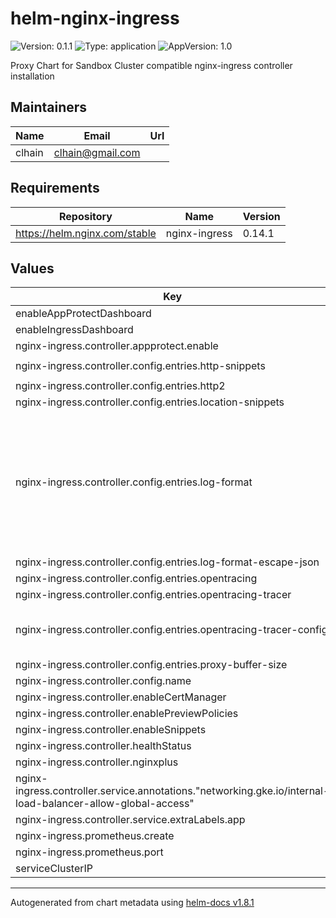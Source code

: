 # helm-nginx-ingress

![Version: 0.1.1](https://img.shields.io/badge/Version-0.1.1-informational?style=flat-square) ![Type: application](https://img.shields.io/badge/Type-application-informational?style=flat-square) ![AppVersion: 1.0](https://img.shields.io/badge/AppVersion-1.0-informational?style=flat-square)

Proxy Chart for Sandbox Cluster compatible nginx-ingress controller installation

## Maintainers

| Name | Email | Url |
| ---- | ------ | --- |
| clhain | <clhain@gmail.com> |  |

## Requirements

| Repository | Name | Version |
|------------|------|---------|
| https://helm.nginx.com/stable | nginx-ingress | 0.14.1 |

## Values

| Key | Type | Default | Description |
|-----|------|---------|-------------|
| enableAppProtectDashboard | bool | `false` |  |
| enableIngressDashboard | bool | `true` |  |
| nginx-ingress.controller.appprotect.enable | bool | `false` |  |
| nginx-ingress.controller.config.entries.http-snippets | string | `"map $http_cookie $session_id_header {\n  default \"\";\n  \"~*shop_session-id=(?<variable>[^;]+)\" \"$variable\";\n}\n"` |  |
| nginx-ingress.controller.config.entries.http2 | string | `"true"` |  |
| nginx-ingress.controller.config.entries.location-snippets | string | `"opentracing_propagate_context;"` |  |
| nginx-ingress.controller.config.entries.log-format | string | `"{\"timestamp\": \"$time_iso8601\", \"host\": \"$host\", \"uri\": \"$request_uri\", \"upstreamStatus\": \"$upstream_status\", \"upstreamAddr\": \"$upstream_addr\",\n\"requestMethod\": \"$request_method\", \"requestUrl\": \"$host$request_uri\", \"status\": $status, \"requestSize\":\n\"$request_length\", \"responseSize\": \"$upstream_response_length\", \"userAgent\": \"$http_user_agent\", \"xff\": \"$http_x_forwarded_for\", \"xfh\": \"$http_x_forwarded_host\", \"xfp\": \"$http_x_forwarded_proto\",\n\"remoteIp\": \"$remote_addr\", \"referer\": \"$http_referer\", \"latency\": \"$upstream_response_time\",\n\"protocol\":\"$server_protocol\", \"requestTime\": \"$request_time\", \"upstreamConnectTime\": \"$upstream_connect_time\",\n\"upstreamHeaderTime\":\"$upstream_header_time\", \"upstreamResponseTime\": \"$upstream_response_time\", \"traceParent\": \"$opentracing_context_traceparent\"}\n"` |  |
| nginx-ingress.controller.config.entries.log-format-escape-json | string | `"true"` |  |
| nginx-ingress.controller.config.entries.opentracing | string | `"true"` |  |
| nginx-ingress.controller.config.entries.opentracing-tracer | string | `"/usr/local/lib/libjaegertracing_plugin.so"` |  |
| nginx-ingress.controller.config.entries.opentracing-tracer-config | string | `"{\"service_name\": \"nginx-ingress\",\"diabled\": false,\"propagation_format\": \"w3c\",\"reporter\": {\"logSpans\": true,\"endpoint\": \"http://otc-collector.opentelemetry-operator.svc:14268/api/traces\"},\"sampler\": {\"type\": \"const\",\"param\": \"1\"}}"` |  |
| nginx-ingress.controller.config.entries.proxy-buffer-size | string | `"8k"` |  |
| nginx-ingress.controller.config.name | string | `"nginx-config"` |  |
| nginx-ingress.controller.enableCertManager | bool | `true` |  |
| nginx-ingress.controller.enablePreviewPolicies | bool | `true` |  |
| nginx-ingress.controller.enableSnippets | bool | `true` |  |
| nginx-ingress.controller.healthStatus | bool | `true` |  |
| nginx-ingress.controller.nginxplus | bool | `false` |  |
| nginx-ingress.controller.service.annotations."networking.gke.io/internal-load-balancer-allow-global-access" | string | `"true"` |  |
| nginx-ingress.controller.service.extraLabels.app | string | `"kic-nginx-ingress"` |  |
| nginx-ingress.prometheus.create | bool | `true` |  |
| nginx-ingress.prometheus.port | int | `9113` |  |
| serviceClusterIP | string | `"10.96.32.54"` |  |

----------------------------------------------
Autogenerated from chart metadata using [helm-docs v1.8.1](https://github.com/norwoodj/helm-docs/releases/v1.8.1)
